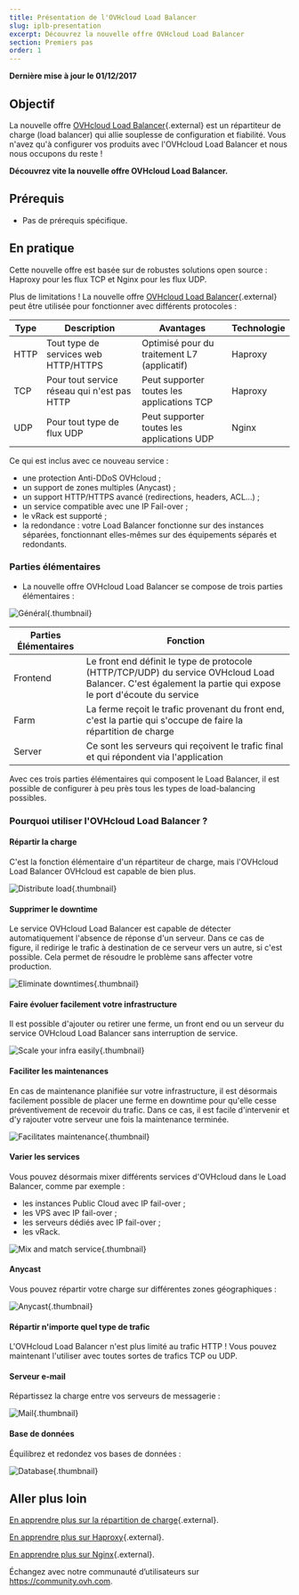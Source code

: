 ```yaml
---
title: Présentation de l'OVHcloud Load Balancer
slug: iplb-presentation
excerpt: Découvrez la nouvelle offre OVHcloud Load Balancer
section: Premiers pas
order: 1
---
```


**Dernière mise à jour le 01/12/2017**

## Objectif

La nouvelle offre [OVHcloud Load Balancer](https://www.ovh.com/ca/fr/solutions/load-balancer/){.external} est un répartiteur de charge (load balancer) qui allie souplesse de configuration et fiabilité. Vous n'avez qu'à configurer vos produits avec l'OVHcloud Load Balancer et nous nous occupons du reste !

**Découvrez vite la nouvelle offre OVHcloud Load Balancer.**

## Prérequis

- Pas de prérequis spécifique.


## En pratique

 
Cette nouvelle offre est basée sur de robustes solutions open source : Haproxy pour les flux TCP et Nginx pour les flux UDP.

Plus de limitations ! La nouvelle offre [OVHcloud Load Balancer](https://www.ovh.com/ca/fr/solutions/load-balancer/){.external} peut être utilisée pour fonctionner avec différents protocoles :

|Type|Description|Avantages|Technologie|
|---|---|---|---|
|HTTP|Tout type de services web HTTP/HTTPS|Optimisé pour du traitement L7 (applicatif)|Haproxy|
|TCP|Pour tout service réseau qui n'est pas HTTP|Peut supporter toutes les applications TCP|Haproxy|
|UDP|Pour tout type de flux UDP|Peut supporter toutes les applications UDP|Nginx|

Ce qui est inclus avec ce nouveau service :

- une protection Anti-DDoS OVHcloud ;
 - un support de zones multiples (Anycast) ;
 - un support HTTP/HTTPS avancé (redirections, headers, ACL...) ;
 - un service compatible avec une IP Fail-over ;
 - le vRack est supporté ;
 - la redondance : votre Load Balancer fonctionne sur des instances séparées, fonctionnant elles-mêmes sur des équipements séparés et redondants.

### Parties élémentaires

- La nouvelle offre OVHcloud Load Balancer se compose de trois parties élémentaires :

![Général](images/diag_gen.png){.thumbnail}

|Parties Élémentaires|Fonction|
|---|---|
|Frontend|Le front end définit le type de protocole (HTTP/TCP/UDP) du service OVHcloud Load Balancer. C'est également la partie qui expose le port d'écoute du service|
|Farm|La ferme reçoit le trafic provenant du front end, c'est la partie qui s'occupe de faire la répartition de charge|
|Server|Ce sont les serveurs qui reçoivent le trafic final et qui répondent via l'application|

Avec ces trois parties élémentaires qui composent le Load Balancer, il est possible de configurer à peu près tous les types de load-balancing possibles.


### Pourquoi utiliser l'OVHcloud Load Balancer ?

#### Répartir la charge

C'est la fonction élémentaire d'un répartiteur de charge, mais l'OVHcloud Load Balancer OVHcloud est capable de bien plus.

![Distribute load](images/distribute_load.png){.thumbnail}

#### Supprimer le downtime

Le service OVHcloud Load Balancer est capable de détecter automatiquement l'absence de réponse d'un serveur. Dans ce cas de figure, il redirige le trafic à destination de ce serveur vers un autre, si c'est possible. Cela permet de résoudre le problème sans affecter votre production.

![Eliminate downtimes](images/eliminate_downtimes.png){.thumbnail}

#### Faire évoluer facilement votre infrastructure

Il est possible d'ajouter ou retirer une ferme, un front end ou un serveur du service OVHcloud Load Balancer sans interruption de service.

![Scale your infra easily](images/facilitate_maintenance.png){.thumbnail}


#### Faciliter les maintenances

En cas de maintenance planifiée sur votre infrastructure, il est désormais facilement possible de placer une ferme en downtime pour qu'elle cesse préventivement de recevoir du trafic. Dans ce cas, il est facile d'intervenir et d'y rajouter votre serveur une fois la maintenance terminée.

![Facilitates maintenance](images/scale_easily.png){.thumbnail}


#### Varier les services

Vous pouvez désormais mixer différents services d'OVHcloud dans le Load Balancer, comme par exemple :

- les instances Public Cloud avec IP fail-over ;
- les VPS avec IP fail-over ;
- les serveurs dédiés avec IP fail-over ;
- les vRack.

![Mix and match service](images/mix_and_match.png){.thumbnail}

#### Anycast

Vous pouvez répartir votre charge sur différentes zones géographiques :

![Anycast](images/anycast.png){.thumbnail}


#### Répartir n'importe quel type de trafic

L'OVHcloud Load Balancer n'est plus limité au trafic HTTP ! Vous pouvez maintenant l'utiliser avec toutes sortes de trafics TCP ou UDP.


#### Serveur e-mail

Répartissez la charge entre vos serveurs de messagerie :

![Mail](images/mail.png){.thumbnail}


#### Base de données

Équilibrez et redondez vos bases de données :

![Database](images/database.png){.thumbnail}


## Aller plus loin

[En apprendre plus sur la répartition de charge](https://fr.wikipedia.org/wiki/Repartition_de_charge){.external}.

[En apprendre plus sur Haproxy](http://www.haproxy.org/#desc){.external}.

[En apprendre plus sur Nginx](https://fr.wikipedia.org/wiki/Nginx){.external}.

Échangez avec notre communauté d’utilisateurs sur <https://community.ovh.com>.
